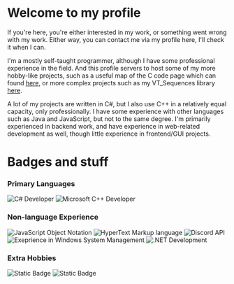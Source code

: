 <h1 align="left"> Welcome to my profile </h1>
<p align="left"> If you're here, you're either interested in my work, or something went wrong with my work. Either way, you can contact me via my profile here, I'll check it when I can. </p>
<p align="left"> I'm a mostly self-taught programmer, although I have some professional experience in the field. And this profile servers to host some of my more hobby-like projects, such as a useful map of the C code page which can found <a href="https://github.com/Red-K0/C-Code_Page-Map">here</a>, or more complex projects such as my VT_Sequences library <a href="https://github.com/Red-K0/VT_Sequences">here</a>. </p>
<p align="left"> A lot of my projects are written in C#, but I also use C++ in a relatively equal capacity, only professionally. I have some experience with other languages such as Java and JavaScript, but not to the same degree. I'm primarily experienced in backend work, and have experience in web-related development as well, though little experience in frontend/GUI projects. </p>
<h1 align="left"> Badges and stuff </h1>
<p align="left">
	<h3>Primary Languages</h3>
	<img alt="C# Developer" src="https://img.shields.io/badge/C%23-6a47db?logo=csharp&logoColor=white">
	<img alt="Microsoft C++ Developer" src="https://img.shields.io/badge/Microsoft_C%2B%2B-00589d?logo=c%2B%2B&logoColor=white">
	<h3>Non-language Experience</h3>
	<img alt="JavaScript Object Notation" src="https://img.shields.io/badge/JSON-575757?logo=json&logoColor=white">
	<img alt="HyperText Markup language" src="https://img.shields.io/badge/HTML-e54c21?logo=html5&logoColor=white">
	<img alt="Discord API" src="https://img.shields.io/badge/Discord%20API-5865F2?logo=discord&logoColor=white">
	<br/>
	<img alt="Exeprience in Windows System Management" src="https://img.shields.io/badge/Windows%20APIs%20%26%20Registry-5865F2?logo=Windows&logoColor=0078d4&labelColor=FFF&color=FFF">
	<img alt=".NET Development" src="https://img.shields.io/badge/.NET%20Development-5632d5?logo=dotnet&logoColor=white">
	<h3>Extra Hobbies</h3>
	<img alt="Static Badge" src="https://img.shields.io/badge/Photoshop-5632d5?logo=adobephotoshop&logoColor=2daaff&labelColor=001833&color=001833">
	<img alt="Static Badge" src="https://img.shields.io/badge/Microsoft%20Word-0a3670?logo=microsoftword&logoColor=white">


</p>